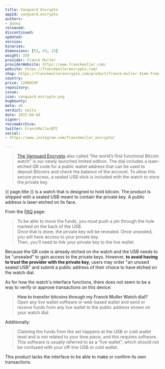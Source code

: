 ```yaml
---
title: Vanguard Encrypto
appId: vanguard.encrypto
authors:
- danny
released: 
discontinued: 
updated: 
version: 
binaries: 
dimensions: [53, 43, 13] 
weight: 350
provider: Franck Muller
providerWebsite: https://www.franckmuller.com/
website: https://franckmullerencrypto.com/
shop: https://franckmullerencrypto.com/product/franck-muller-41mm-free-the-money-free-the-world/
country: 
price: 12000CHF
repository: 
issue: 
icon: vanguard.encrypto.png
bugbounty: 
meta: ok
verdict: noita
date: 2022-04-04
signer: 
reviewArchive:
twitter: FranckMullerBTC
social:
- https://www.instagram.com/franckmuller_encrypto/

---
```



>  [The Vanguard Encrypto](https://www.franckmuller.com/vanguard-encrypto-) also called “the world’s first functional Bitcoin watch” is our newly launched limited edition. The dial includes a laser-etched QR code for a public wallet address that can be used to deposit Bitcoins and check the balance of the account. To allow this secure process, a sealed USB stick is included with the watch to store the private key.

{{ page.title }} is a watch that is designed to hold bitcoin. The product is shipped with a sealed USB meant to contain the private key. A public address is laser-etched on its face.

From the [FAQ](https://franckmullerencrypto.com/faq/) page:

> To be able to move the funds, you must push a pin through the hole marked on the back of the USB. <br />
Once that is done, the private key will be revealed. Once unsealed, you will have access to your private key. <br />
Then, you’ll need to link your private key to the live wallet.

Because the QR code is already etched on the watch and the USB needs to be "unsealed" to gain access to the private keys. However, **to avoid having to trust the provider with the private key**,  users may order "an unused sealed USB" and submit a public address of their choice to have etched on the watch dial.

As for how the watch's interface functions, there does not seem to be a way to verify or approve transactions on this device:

> **How to transfer bitcoins through my Franck Muller Watch dial?** <br />
Open any live wallet software or web-based wallet and send or receive funds from any live wallet to the public address shown on your watch dial.

Additionally:

> Claiming the funds from the set happens at the USB or cold wallet level and is not related to your time piece, and this requires software. This software is usually referred to as a “live wallet”, which should not be confused with your off-line USB or cold wallet.

This product lacks the interface to be able to make or confirm its own transactions.